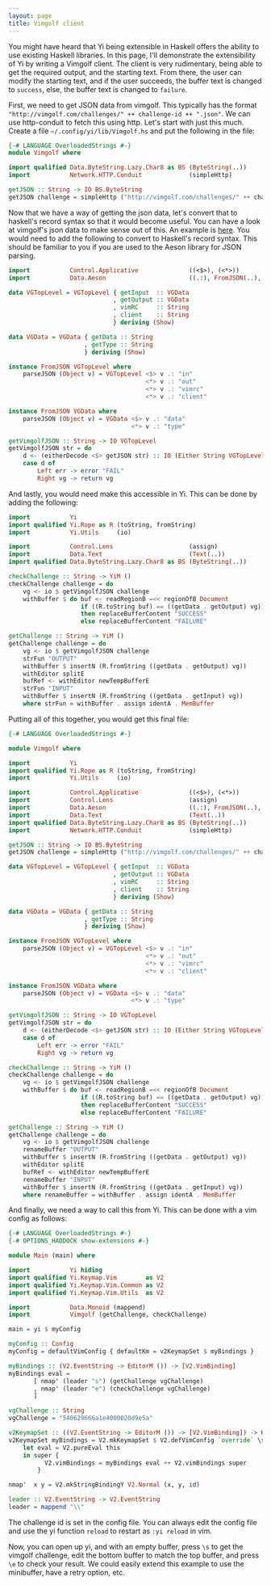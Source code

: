 ```yaml
---
layout: page
title: Vimgolf client
---
```


You might have heard that Yi being extensible in Haskell offers the ability to use existing Haskell libraries. In this page, I'll demonstrate the extensibility of Yi by writing a Vimgolf client. The client is very rudimentary, being able to get the required output, and the starting text. From there, the user can modify the starting text, and if the user succeeds, the buffer text is changed to `success`, else, the buffer text is changed to `failure`.

First, we need to get JSON data from vimgolf. This typically has the format `"http://vimgolf.com/challenges/" ++ challenge-id ++ ".json"`. We can use http-conduit to fetch this using http. Let's start with just this much. Create a file `~/.config/yi/lib/Vimgolf.hs` and put the following in the file:

~~~ haskell
{-# LANGUAGE OverloadedStrings #-}
module Vimgolf where

import qualified Data.ByteString.Lazy.Char8 as BS (ByteString(..))
import           Network.HTTP.Conduit             (simpleHttp)

getJSON :: String -> IO BS.ByteString
getJSON challenge = simpleHttp ("http://vimgolf.com/challenges/" ++ challenge ++ ".json")
~~~

Now that we have a way of getting the json data, let's convert that to haskell's record syntax so that it would become useful. You can have a look at vimgolf's json data to make sense out of this. An example is [here](http://vimgolf.com/challenges/540629666a1e4000020d9e5a.json). You would need to add the following to convert to Haskell's record syntax. This should be familiar to you if you are used to the Aeson library for JSON parsing.

~~~ haskell
import           Control.Applicative              ((<$>), (<*>))
import           Data.Aeson                       ((.:), FromJSON(..), eitherDecode, Value(..))

data VGTopLevel = VGTopLevel { getInput  :: VGData
                             , getOutput :: VGData
                             , vimRC     :: String
                             , client    :: String
                             } deriving (Show)

data VGData = VGData { getData :: String
                     , getType :: String
                     } deriving (Show)

instance FromJSON VGTopLevel where
    parseJSON (Object v) = VGTopLevel <$> v .: "in"
                                      <*> v .: "out"
                                      <*> v .: "vimrc"
                                      <*> v .: "client"

instance FromJSON VGData where
    parseJSON (Object v) = VGData <$> v .: "data"
                                  <*> v .: "type"

getVimgolfJSON :: String -> IO VGTopLevel
getVimgolfJSON str = do
    d <- (eitherDecode <$> getJSON str) :: IO (Either String VGTopLevel)
    case d of
        Left err -> error "FAIL"
        Right vg -> return vg
~~~

And lastly, you would need make this accessible in Yi. This can be done by adding the following:

~~~ haskell
import           Yi
import qualified Yi.Rope as R (toString, fromString)
import           Yi.Utils     (io)

import           Control.Lens                     (assign)
import           Data.Text                        (Text(..))
import qualified Data.ByteString.Lazy.Char8 as BS (ByteString(..))

checkChallenge :: String -> YiM ()
checkChallenge challenge = do
    vg <- io $ getVimgolfJSON challenge
    withBuffer $ do buf <- readRegionB =<< regionOfB Document
                    if ((R.toString buf) == ((getData . getOutput) vg))
                    then replaceBufferContent "SUCCESS"
                    else replaceBufferContent "FAILURE"

getChallenge :: String -> YiM ()
getChallenge challenge = do
    vg <- io $ getVimgolfJSON challenge
    strFun "OUTPUT"
    withBuffer $ insertN (R.fromString ((getData . getOutput) vg))
    withEditor splitE
    bufRef <- withEditor newTempBufferE
    strFun "INPUT"
    withBuffer $ insertN (R.fromString ((getData . getInput) vg))
    where strFun = withBuffer . assign identA . MemBuffer
~~~

Putting all of this together, you would get this final file:

~~~ haskell
{-# LANGUAGE OverloadedStrings #-}

module Vimgolf where

import           Yi
import qualified Yi.Rope as R (toString, fromString)
import           Yi.Utils     (io)

import           Control.Applicative              ((<$>), (<*>))
import           Control.Lens                     (assign)
import           Data.Aeson                       ((.:), FromJSON(..), eitherDecode, Value(..))
import           Data.Text                        (Text(..))
import qualified Data.ByteString.Lazy.Char8 as BS (ByteString(..))
import           Network.HTTP.Conduit             (simpleHttp)

getJSON :: String -> IO BS.ByteString
getJSON challenge = simpleHttp ("http://vimgolf.com/challenges/" ++ challenge ++ ".json")

data VGTopLevel = VGTopLevel { getInput  :: VGData
                             , getOutput :: VGData
                             , vimRC     :: String
                             , client    :: String
                             } deriving (Show)

data VGData = VGData { getData :: String
                     , getType :: String
                     } deriving (Show)

instance FromJSON VGTopLevel where
    parseJSON (Object v) = VGTopLevel <$> v .: "in"
                                      <*> v .: "out"
                                      <*> v .: "vimrc"
                                      <*> v .: "client"

instance FromJSON VGData where
    parseJSON (Object v) = VGData <$> v .: "data"
                                  <*> v .: "type"

getVimgolfJSON :: String -> IO VGTopLevel
getVimgolfJSON str = do
    d <- (eitherDecode <$> getJSON str) :: IO (Either String VGTopLevel)
    case d of
        Left err -> error "FAIL"
        Right vg -> return vg

checkChallenge :: String -> YiM ()
checkChallenge challenge = do
    vg <- io $ getVimgolfJSON challenge
    withBuffer $ do buf <- readRegionB =<< regionOfB Document
                    if ((R.toString buf) == ((getData . getOutput) vg))
                    then replaceBufferContent "SUCCESS"
                    else replaceBufferContent "FAILURE"

getChallenge :: String -> YiM ()
getChallenge challenge = do
    vg <- io $ getVimgolfJSON challenge
    renameBuffer "OUTPUT"
    withBuffer $ insertN (R.fromString ((getData . getOutput) vg))
    withEditor splitE
    bufRef <- withEditor newTempBufferE
    renameBuffer "INPUT"
    withBuffer $ insertN (R.fromString ((getData . getInput) vg))
    where renameBuffer = withBuffer . assign identA . MemBuffer
~~~

And finally, we need a way to call this from Yi. This can be done with a vim config as follows:

~~~ haskell
{-# LANGUAGE OverloadedStrings #-}
{-# OPTIONS_HADDOCK show-extensions #-}

module Main (main) where

import           Yi hiding
import qualified Yi.Keymap.Vim        as V2
import qualified Yi.Keymap.Vim.Common as V2
import qualified Yi.Keymap.Vim.Utils  as V2

import           Data.Monoid (mappend)
import           Vimgolf (getChallenge, checkChallenge)

main = yi $ myConfig

myConfig :: Config
myConfig = defaultVimConfig { defaultKm = v2KeymapSet $ myBindings }

myBindings :: (V2.EventString -> EditorM ()) -> [V2.VimBinding]
myBindings eval =
       [ nmap' (leader "s") (getChallenge vgChallenge)
       , nmap' (leader "e") (checkChallenge vgChallenge)
       ]

vgChallenge :: String
vgChallenge = "540629666a1e4000020d9e5a"

v2KeymapSet :: ((V2.EventString -> EditorM ()) -> [V2.VimBinding]) -> KeymapSet
v2KeymapSet myBindings = V2.mkKeymapSet $ V2.defVimConfig `override` \super this ->
    let eval = V2.pureEval this
    in super {
          V2.vimBindings = myBindings eval ++ V2.vimBindings super
        }

nmap'  x y = V2.mkStringBindingY V2.Normal (x, y, id)

leader :: V2.EventString -> V2.EventString
leader = mappend "\\"
~~~

The challenge id is set in the config file. You can always edit the config file and use the yi function `reload` to restart as `:yi reload` in vim.

Now, you can open up yi, and with an empty buffer, press `\s` to get the vimgolf challenge, edit the bottom buffer to match the top buffer, and press `\e` to check your result. We could easily extend this example to use the minibuffer, have a retry option, etc.
